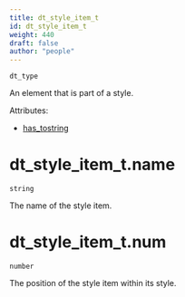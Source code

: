 ```yaml
---
title: dt_style_item_t
id: dt_style_item_t
weight: 440
draft: false
author: "people"
---
```


`dt_type`

An element that is part of a style.

Attributes:

* [has_tostring](../attributes#has_tostring)

# dt_style_item_t.name

`string`

The name of the style item.

# dt_style_item_t.num

`number`

The position of the style item within its style.

